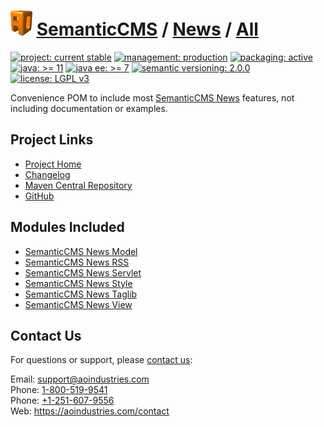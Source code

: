 # [<img src="ao-logo.png" alt="AO Logo" width="35" height="40">](https://github.com/aoindustries) [SemanticCMS](https://github.com/aoindustries/semanticcms) / [News](https://github.com/aoindustries/semanticcms-news) / [All](https://github.com/aoindustries/semanticcms-news-all)

[![project: current stable](https://semanticcms.com/ao-badges/project-current-stable.svg)](https://aoindustries.com/life-cycle#project-current-stable)
[![management: production](https://semanticcms.com/ao-badges/management-production.svg)](https://aoindustries.com/life-cycle#management-production)
[![packaging: active](https://semanticcms.com/ao-badges/packaging-active.svg)](https://aoindustries.com/life-cycle#packaging-active)  
[![java: &gt;= 11](https://semanticcms.com/ao-badges/java-11.svg)](https://docs.oracle.com/en/java/javase/11/docs/api/)
[![java ee: &gt;= 7](https://semanticcms.com/ao-badges/javaee-7.svg)](https://docs.oracle.com/javaee/7/api/)
[![semantic versioning: 2.0.0](https://semanticcms.com/ao-badges/semver-2.0.0.svg)](http://semver.org/spec/v2.0.0.html)
[![license: LGPL v3](https://semanticcms.com/ao-badges/license-lgpl-3.0.svg)](https://www.gnu.org/licenses/lgpl-3.0)

Convenience POM to include most [SemanticCMS News](https://github.com/aoindustries/semanticcms-news) features, not including documentation or examples.

## Project Links
* [Project Home](https://semanticcms.com/news/all/)
* [Changelog](https://semanticcms.com/news/all/changelog)
* [Maven Central Repository](https://search.maven.org/artifact/com.semanticcms/semanticcms-news-all)
* [GitHub](https://github.com/aoindustries/semanticcms-news-all)

## Modules Included
* [SemanticCMS News Model](https://github.com/aoindustries/semanticcms-news-model)
* [SemanticCMS News RSS](https://github.com/aoindustries/semanticcms-news-rss)
* [SemanticCMS News Servlet](https://github.com/aoindustries/semanticcms-news-servlet)
* [SemanticCMS News Style](https://github.com/aoindustries/semanticcms-news-style)
* [SemanticCMS News Taglib](https://github.com/aoindustries/semanticcms-news-taglib)
* [SemanticCMS News View](https://github.com/aoindustries/semanticcms-news-view)

## Contact Us
For questions or support, please [contact us](https://aoindustries.com/contact):

Email: [support@aoindustries.com](mailto:support@aoindustries.com)  
Phone: [1-800-519-9541](tel:1-800-519-9541)  
Phone: [+1-251-607-9556](tel:+1-251-607-9556)  
Web: https://aoindustries.com/contact

